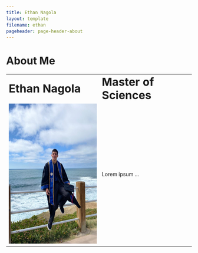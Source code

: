 ```yaml
---
title: Ethan Nagola
layout: template
filename: ethan
pageheader: page-header-about
--- 
```

# About Me

<table border="0">
 <tr>
    <td><b style="font-size:30px">Ethan Nagola</b></td>
    <td><b style="font-size:30px">Master of Sciences</b></td>
 </tr>
 <tr>
    <td><img src="https://github.com/enagola/web/blob/main/Photos/EthanPic.jpeg" width="300" height="380"></td>
    <td>Lorem ipsum ...</td>
 </tr>
</table>
